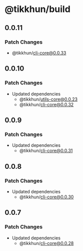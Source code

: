 # @tikkhun/build

## 0.0.11

### Patch Changes

- @tikkhun/cli-core@0.0.33

## 0.0.10

### Patch Changes

- Updated dependencies
  - @tikkhun/utils-core@0.0.23
  - @tikkhun/cli-core@0.0.32

## 0.0.9

### Patch Changes

- Updated dependencies
  - @tikkhun/cli-core@0.0.31

## 0.0.8

### Patch Changes

- Updated dependencies
  - @tikkhun/cli-core@0.0.30

## 0.0.7

### Patch Changes

- Updated dependencies
  - @tikkhun/cli-core@0.0.28
